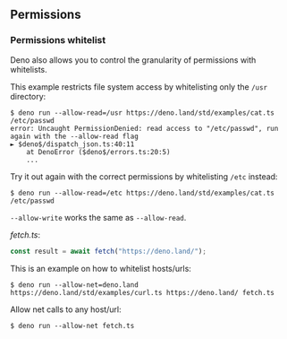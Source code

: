 ## Permissions

<!-- TODO(lucacasonato): what are permissions -->

<!-- TODO(lucacasonato): description of all permissions -->

### Permissions whitelist

Deno also allows you to control the granularity of permissions with whitelists.

This example restricts file system access by whitelisting only the `/usr`
directory:

```shell
$ deno run --allow-read=/usr https://deno.land/std/examples/cat.ts /etc/passwd
error: Uncaught PermissionDenied: read access to "/etc/passwd", run again with the --allow-read flag
► $deno$/dispatch_json.ts:40:11
    at DenoError ($deno$/errors.ts:20:5)
    ...
```

Try it out again with the correct permissions by whitelisting `/etc` instead:

```shell
$ deno run --allow-read=/etc https://deno.land/std/examples/cat.ts /etc/passwd
```

`--allow-write` works the same as `--allow-read`.


_fetch.ts_:

```ts
const result = await fetch("https://deno.land/");
```

This is an example on how to whitelist hosts/urls:

```shell
$ deno run --allow-net=deno.land https://deno.land/std/examples/curl.ts https://deno.land/ fetch.ts
```

Allow net calls to any host/url:

```shell
$ deno run --allow-net fetch.ts
```

